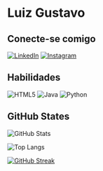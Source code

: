 # Luiz Gustavo

## Conecte-se comigo
[![LinkedIn](https://img.shields.io/badge/LinkedIn-000?style=for-the-badge&logo=linkedin)](https://www.linkedin.com/in/luiz-gustavo-640961234/)
[![Instagram](https://img.shields.io/badge/Instagram-000?style=for-the-badge&logo=instagram)](https://www.instagram.com/gustavococo_/)

## Habilidades
![HTML5](https://img.shields.io/badge/HTML5-000?style=for-the-badge&logo=html5) ![Java](https://img.shields.io/badge/Java-000?style=for-the-badge&logo=java) ![Python](https://img.shields.io/badge/Python-000?style=for-the-badge&logo=python)

## GitHub States
![GitHub Stats](https://github-readme-stats.vercel.app/api?username=gustavococoo&theme=transparent&bg_color=000&border_color=30A3DC&show_icons=true&icon_color=30A3DC&title_color=E94D5F&text_color=FFF)

![Top Langs](https://github-readme-stats-git-masterrstaa-rickstaa.vercel.app/api/top-langs/?username=gustavococoo&bg_color=000&border_color=30A3DC&title_color=E94D5F&text_color=FFF)

[![GitHub Streak](https://streak-stats.demolab.com/?user=gustavococoo&theme=bear&background=000&border=30A3DC&dates=FFF)](https://git.io/streak-stats)